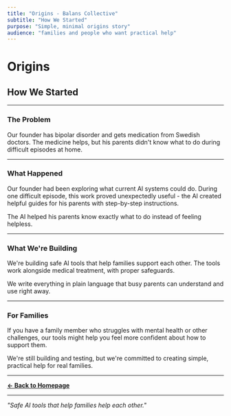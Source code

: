 ```yaml
---
title: "Origins - Balans Collective"
subtitle: "How We Started"
purpose: "Simple, minimal origins story"
audience: "families and people who want practical help"
---
```


# Origins

## How We Started

---

### The Problem

Our founder has bipolar disorder and gets medication from Swedish doctors. The medicine helps, but his parents didn't know what to do during difficult episodes at home.

---

### What Happened

Our founder had been exploring what current AI systems could do. During one difficult episode, this work proved unexpectedly useful - the AI created helpful guides for his parents with step-by-step instructions.

The AI helped his parents know exactly what to do instead of feeling helpless.

---

### What We're Building

We're building safe AI tools that help families support each other. The tools work alongside medical treatment, with proper safeguards.

We write everything in plain language that busy parents can understand and use right away.

---

### For Families

If you have a family member who struggles with mental health or other challenges, our tools might help you feel more confident about how to support them.

We're still building and testing, but we're committed to creating simple, practical help for real families.

---

**[← Back to Homepage](index.md)**

---

*"Safe AI tools that help families help each other."*
